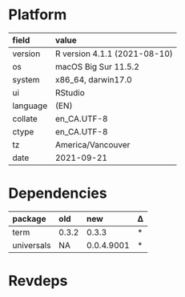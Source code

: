 # Platform

|field    |value                        |
|:--------|:----------------------------|
|version  |R version 4.1.1 (2021-08-10) |
|os       |macOS Big Sur 11.5.2         |
|system   |x86_64, darwin17.0           |
|ui       |RStudio                      |
|language |(EN)                         |
|collate  |en_CA.UTF-8                  |
|ctype    |en_CA.UTF-8                  |
|tz       |America/Vancouver            |
|date     |2021-09-21                   |

# Dependencies

|package    |old   |new        |Δ  |
|:----------|:-----|:----------|:--|
|term       |0.3.2 |0.3.3      |*  |
|universals |NA    |0.0.4.9001 |*  |

# Revdeps

